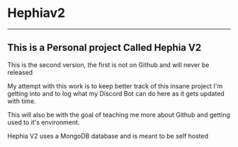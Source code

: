 # Hephiav2

---

## This is a Personal project Called Hephia V2

This is the second version, the first is not on Github and will never be released

My attempt with this work is to keep better track of this insane project I'm getting into and to log what my Discord Bot can do here as it gets updated with time.

This will also be with the goal of teaching me more about Github and getting used to it's environment.

Hephia V2 uses a MongoDB database and is meant to be self hosted
